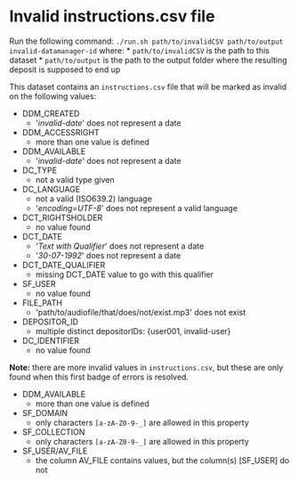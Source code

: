Invalid instructions.csv file
=============================

Run the following command: `./run.sh path/to/invalidCSV path/to/output invalid-datamanager-id` where:
    * `path/to/invalidCSV` is the path to this dataset
    * `path/to/output` is the path to the output folder where the resulting deposit is supposed to end up 

This dataset contains an `instructions.csv` file that will be marked as invalid on the following values:

* DDM_CREATED
    * '_invalid-date_' does not represent a date
* DDM_ACCESSRIGHT
    * more than one value is defined
* DDM_AVAILABLE
    * '_invalid-date_' does not represent a date
* DC_TYPE
    * not a valid type given
* DC_LANGUAGE
    * not a valid (ISO639.2) language
    * '_encoding=UTF-8_' does not represent a valid language
* DCT_RIGHTSHOLDER
    * no value found
* DCT_DATE
    * '_Text with Qualifier_' does not represent a date
    * '_30-07-1992_' does not represent a date
* DCT_DATE_QUALIFIER
    * missing DCT_DATE value to go with this qualifier
* SF_USER
    * no value found
* FILE_PATH
    * 'path/to/audiofile/that/does/not/exist.mp3' does not exist
* DEPOSITOR_ID
    * multiple distinct depositorIDs: {user001, invalid-user}
* DC_IDENTIFIER
    * no value found

**Note:** there are more invalid values in `instructions.csv`, but these are only found when this
first badge of errors is resolved.

* DDM_AVAILABLE
    * more than one value is defined
* SF_DOMAIN
    * only characters `[a-zA-Z0-9-_]` are allowed in this property
* SF_COLLECTION
    * only characters `[a-zA-Z0-9-_]` are allowed in this property
* SF_USER/AV_FILE
    * the column AV_FILE contains values, but the column(s) [SF_USER] do not
